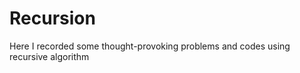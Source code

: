 Recursion
=========

Here I recorded some thought-provoking problems and codes using recursive algorithm
